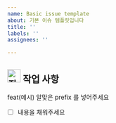 ```yaml
---
name: Basic issue template
about: 기본 이슈 템플릿입니다
title: ''
labels: ''
assignees: ''

---
```


## <img src='https://emojis.slackmojis.com/emojis/images/1643514738/7421/typingcat.gif?1643514738' alt='작업 사항' width=30px> 작업 사항

feat(예시)
알맞은 prefix 를 넣어주세요
- [ ] 내용을 채워주세요
